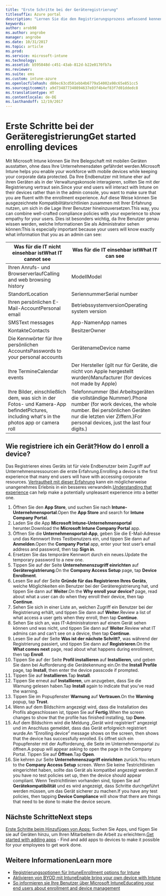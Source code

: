 ```yaml
---
title: "Erste Schritte bei der Geräteregistrierung"
titlesuffix: Azure portal
description: "Lernen Sie die den Registrierungsprozess umfassend kennen, indem Sie ein iOS-Gerät registrieren."
keywords: 
author: arob98
ms.author: angrobe
manager: angrobe
ms.date: 10/31/2017
ms.topic: article
ms.prod: 
ms.service: microsoft-intune
ms.technology: 
ms.assetid: b595848d-c451-43ab-812d-b22e0170fb7a
ms.reviewer: 
ms.suite: ems
ms.custom: intune-azure
ms.openlocfilehash: d80ec63cd501ebb4b6779a54002a98c65e851cc5
ms.sourcegitcommit: a9d734877340894637e03f4b4ef83f7d01ddedc8
ms.translationtype: HT
ms.contentlocale: de-DE
ms.lasthandoff: 12/19/2017
---
```

# <a name="get-started-enrolling-devices"></a><span data-ttu-id="ee5b3-103">Erste Schritte bei der Geräteregistrierung</span><span class="sxs-lookup"><span data-stu-id="ee5b3-103">Get started enrolling devices</span></span>

<span data-ttu-id="ee5b3-104">Mit Microsoft Intune können Sie Ihre Belegschaft mit mobilen Geräten ausstatten, ohne dass Ihre Unternehmensdaten gefährdet werden.</span><span class="sxs-lookup"><span data-stu-id="ee5b3-104">Microsoft Intune helps you enable your workforce with mobile devices while keeping your corporate data protected.</span></span> <span data-ttu-id="ee5b3-105">Da Ihre Endbenutzer mit Intune eher auf ihren Geräten als in der Verwaltungskonsole interagieren, sollten Sie mit der Registrierung vertraut sein.</span><span class="sxs-lookup"><span data-stu-id="ee5b3-105">Since your end users will interact with Intune on their devices rather than in the admin console, you want to make sure that you are fluent with the enrollment experience.</span></span> <span data-ttu-id="ee5b3-106">Auf diese Weise können Sie ausgezeichnete Kompatibilitätsrichtlinien zusammen mit Ihrer Erfahrung nutzen, um sich in die Lage Ihrer Benutzer hineinzuversetzen.</span><span class="sxs-lookup"><span data-stu-id="ee5b3-106">This way, you can combine well-crafted compliance policies with your experience to show empathy for your users.</span></span> <span data-ttu-id="ee5b3-107">Dies ist besonders wichtig, da Ihre Benutzer genau wissen werden, welche Informationen Sie als Administrator sehen können:</span><span class="sxs-lookup"><span data-stu-id="ee5b3-107">This is especially important because your users will know exactly what information that you as an admin can see:</span></span>

| <span data-ttu-id="ee5b3-108">Was für die IT nicht einsehbar ist</span><span class="sxs-lookup"><span data-stu-id="ee5b3-108">What IT cannot see</span></span> | <span data-ttu-id="ee5b3-109">Was für die IT einsehbar ist</span><span class="sxs-lookup"><span data-stu-id="ee5b3-109">What IT can see</span></span> |
|---|---|
| <span data-ttu-id="ee5b3-110">Ihren Anrufs- und Browserverlauf</span><span class="sxs-lookup"><span data-stu-id="ee5b3-110">Calling and web browsing history</span></span> | <span data-ttu-id="ee5b3-111">Modell</span><span class="sxs-lookup"><span data-stu-id="ee5b3-111">Model</span></span> |
| <span data-ttu-id="ee5b3-112">Standort</span><span class="sxs-lookup"><span data-stu-id="ee5b3-112">Location</span></span> | <span data-ttu-id="ee5b3-113">Seriennummer</span><span class="sxs-lookup"><span data-stu-id="ee5b3-113">Serial number</span></span> |
| <span data-ttu-id="ee5b3-114">Ihren persönlichen E-Mail-Account</span><span class="sxs-lookup"><span data-stu-id="ee5b3-114">Personal email</span></span> | <span data-ttu-id="ee5b3-115">Betriebssystemversion</span><span class="sxs-lookup"><span data-stu-id="ee5b3-115">Operating system version</span></span> |
| <span data-ttu-id="ee5b3-116">SMS</span><span class="sxs-lookup"><span data-stu-id="ee5b3-116">Text messages</span></span> | <span data-ttu-id="ee5b3-117">App-Namen</span><span class="sxs-lookup"><span data-stu-id="ee5b3-117">App names</span></span> |
| <span data-ttu-id="ee5b3-118">Kontakte</span><span class="sxs-lookup"><span data-stu-id="ee5b3-118">Contacts</span></span> | <span data-ttu-id="ee5b3-119">Besitzer</span><span class="sxs-lookup"><span data-stu-id="ee5b3-119">Owner</span></span> |
| <span data-ttu-id="ee5b3-120">Die Kennwörter für Ihre persönlichen Accounts</span><span class="sxs-lookup"><span data-stu-id="ee5b3-120">Passwords to your personal accounts</span></span> | <span data-ttu-id="ee5b3-121">Gerätename</span><span class="sxs-lookup"><span data-stu-id="ee5b3-121">Device name</span></span> |
| <span data-ttu-id="ee5b3-122">Ihre Termine</span><span class="sxs-lookup"><span data-stu-id="ee5b3-122">Calendar events</span></span> | <span data-ttu-id="ee5b3-123">Der Hersteller (gilt nur für Geräte, die nicht von Apple hergestellt wurden)</span><span class="sxs-lookup"><span data-stu-id="ee5b3-123">Manufacturer (for devices not made by Apple)</span></span> |
| <span data-ttu-id="ee5b3-124">Ihre Bilder, einschließlich dem, was sich in der Fotos- und Kamera-App befindet</span><span class="sxs-lookup"><span data-stu-id="ee5b3-124">Pictures, including what's in the photos app or camera roll</span></span> | <span data-ttu-id="ee5b3-125">Telefonnummer (Bei Arbeitsgeräten die vollständige Nummer).</span><span class="sxs-lookup"><span data-stu-id="ee5b3-125">Phone number (for work devices, the whole number.</span></span> <span data-ttu-id="ee5b3-126">Bei persönlichen Geräten nur die letzten vier Ziffern.)</span><span class="sxs-lookup"><span data-stu-id="ee5b3-126">For personal devices, just the last four digits.)</span></span> |

## <a name="how-do-i-enroll-a-device"></a><span data-ttu-id="ee5b3-127">Wie registriere ich ein Gerät?</span><span class="sxs-lookup"><span data-stu-id="ee5b3-127">How do I enroll a device?</span></span>

<span data-ttu-id="ee5b3-128">Das Registrieren eines Geräts ist für viele Endbenutzer beim Zugriff auf Unternehmensressourcen die erste Erfahrung.</span><span class="sxs-lookup"><span data-stu-id="ee5b3-128">Enrolling a device is the first experience that many end users will have with accessing corporate resources.</span></span> <span data-ttu-id="ee5b3-129">[Vertrautheit mit dieser Erfahrung](end-user-educate.md) kann ein möglicherweise unangenehmes Erlebnis in ein besseres verwandeln.</span><span class="sxs-lookup"><span data-stu-id="ee5b3-129">[Understanding that experience](end-user-educate.md) can help make a potentially unpleasant experience into a better one.</span></span>

1. <span data-ttu-id="ee5b3-130">Öffnen Sie den **App Store**, und suchen Sie nach **Intune-Unternehmensportal**.</span><span class="sxs-lookup"><span data-stu-id="ee5b3-130">Open the **App Store** and search for **Intune Company Portal**.</span></span>
2. <span data-ttu-id="ee5b3-131">Laden Sie die App **Microsoft Intune-Unternehmensportal** herunter.</span><span class="sxs-lookup"><span data-stu-id="ee5b3-131">Download the **Microsoft Intune Company Portal** app.</span></span>
3. <span data-ttu-id="ee5b3-132">Öffnen Sie die **Unternehmensportal-App**, geben Sie die E-Mail-Adresse und das Kennwort Ihres Testbenutzers ein, und tippen Sie dann auf **Anmelden**.</span><span class="sxs-lookup"><span data-stu-id="ee5b3-132">Open the **Company Portal** app, enter your test user’s email address and password, then tap **Sign in**.</span></span>
4. <span data-ttu-id="ee5b3-133">Ersetzen Sie das temporäre Kennwort durch ein neues.</span><span class="sxs-lookup"><span data-stu-id="ee5b3-133">Update the temporary password to a new one.</span></span>
5. <span data-ttu-id="ee5b3-134">Tippen Sie auf der Seite **Unternehmenszugriff einrichten** auf **Geräteregistrierung**.</span><span class="sxs-lookup"><span data-stu-id="ee5b3-134">On the **Company Access Setup** page, tap **Device Enrollment**.</span></span>
6. <span data-ttu-id="ee5b3-135">Lesen Sie auf der Seite **Gründe für das Registrieren Ihres Geräts**, welche Möglichkeiten ein Benutzer bei der Geräteregistrierung hat, und tippen Sie dann auf **Weiter**.</span><span class="sxs-lookup"><span data-stu-id="ee5b3-135">On the **Why enroll your device?** page, read about what a user can do when they enroll their device, then tap **Continue**.</span></span>
7. <span data-ttu-id="ee5b3-136">Sehen Sie sich in einer Liste an, welchen Zugriff ein Benutzer bei der Registrierung erhält, und tippen Sie dann auf **Weiter**.</span><span class="sxs-lookup"><span data-stu-id="ee5b3-136">Review a list of what access a user gets when they enroll, then tap **Continue**.</span></span>
8. <span data-ttu-id="ee5b3-137">Sehen Sie sich an, was IT-Administratoren auf einem Gerät sehen können und was nicht, und tippen Sie dann auf **Weiter**.</span><span class="sxs-lookup"><span data-stu-id="ee5b3-137">Review what IT admins can and can’t see on a device, then tap **Continue**.</span></span>
9. <span data-ttu-id="ee5b3-138">Lesen Sie auf der Seite **Was ist der nächste Schritt?**, was während der Registrierung passiert, und tippen Sie dann auf **Registrieren**.</span><span class="sxs-lookup"><span data-stu-id="ee5b3-138">On the **What comes next** page, read about what happens during enrollment, then tap **Enroll**.</span></span>
10. <span data-ttu-id="ee5b3-139">Tippen Sie auf der Seite **Profil installieren** auf **Installieren**, und geben Sie dann bei Aufforderung die Gerätekennung ein.</span><span class="sxs-lookup"><span data-stu-id="ee5b3-139">On the **Install Profile** page, tap **Install**, then enter the device passcode if prompted.</span></span>
11. <span data-ttu-id="ee5b3-140">Tippen Sie auf **Installieren**.</span><span class="sxs-lookup"><span data-stu-id="ee5b3-140">Tap **Install**.</span></span>
12. <span data-ttu-id="ee5b3-141">Tippen Sie erneut auf **Installieren**, um anzugeben, dass Sie die Warnung gelesen haben.</span><span class="sxs-lookup"><span data-stu-id="ee5b3-141">Tap **Install** again to indicate that you’ve read the warning.</span></span>
13. <span data-ttu-id="ee5b3-142">Tippen Sie im Popupfenster **Warnung** auf **Vertrauen**.</span><span class="sxs-lookup"><span data-stu-id="ee5b3-142">On the **Warning** popup, tap **Trust**.</span></span>
14. <span data-ttu-id="ee5b3-143">Wenn auf dem Bildschirm angezeigt wird, dass die Installation des Profils abgeschlossen ist, tippen Sie auf **Fertig**.</span><span class="sxs-lookup"><span data-stu-id="ee5b3-143">When the screen changes to show that the profile has finished installing, tap **Done**.</span></span>
15. <span data-ttu-id="ee5b3-144">Auf dem Bildschirm wird die Meldung „Gerät wird registriert“ angezeigt und im Anschluss gemeldet, dass das Gerät erfolgreich registriert wurde.</span><span class="sxs-lookup"><span data-stu-id="ee5b3-144">An “Enrolling device” message shows on the screen, then shows that the device has successfully enrolled.</span></span> <span data-ttu-id="ee5b3-145">Es öffnet sich ein Popupfenster mit der Aufforderung, die Seite im Unternehmensportal zu öffnen.</span><span class="sxs-lookup"><span data-stu-id="ee5b3-145">A popup will appear asking to open the page in the Company Portal.</span></span> <span data-ttu-id="ee5b3-146">Tippen Sie auf **Öffnen**.</span><span class="sxs-lookup"><span data-stu-id="ee5b3-146">Tap **Open**.</span></span>
16. <span data-ttu-id="ee5b3-147">Sie kehren zur Seite **Unternehmenszugriff einrichten** zurück.</span><span class="sxs-lookup"><span data-stu-id="ee5b3-147">You return to the **Company Access Setup** screen.</span></span> <span data-ttu-id="ee5b3-148">Wenn Sie keine Testrichtlinien eingerichtet haben, sollte das Gerät als kompatibel angezeigt werden.</span><span class="sxs-lookup"><span data-stu-id="ee5b3-148">If you have no test policies set up, then the device should appear compliant.</span></span> <span data-ttu-id="ee5b3-149">Wenn Testrichtlinien vorhanden sind, tippen Sie auf **Gerätekompatibilität** und es wird angezeigt, dass Schritte durchgeführt werden müssen, um das Gerät sicherer zu machen.</span><span class="sxs-lookup"><span data-stu-id="ee5b3-149">If you have any test policies, then tapping **Device Compliance** will show that there are things that need to be done to make the device secure.</span></span>

## <a name="next-steps"></a><span data-ttu-id="ee5b3-150">Nächste Schritte</span><span class="sxs-lookup"><span data-stu-id="ee5b3-150">Next steps</span></span>

<span data-ttu-id="ee5b3-151">[Erste Schritte beim Hinzufügen von Apps:](get-started-apps.md) Suchen Sie Apps, und fügen Sie sie auf Geräten hinzu, um Ihren Mitarbeitern die Arbeit zu erleichtern.</span><span class="sxs-lookup"><span data-stu-id="ee5b3-151">[Get started with adding apps](get-started-apps.md) - Find and add apps to devices to make it possible for your employees to get work done.</span></span>

## <a name="learn-more"></a><span data-ttu-id="ee5b3-152">Weitere Informationen</span><span class="sxs-lookup"><span data-stu-id="ee5b3-152">Learn more</span></span>

* [<span data-ttu-id="ee5b3-153">Registrierungsoptionen für Intune</span><span class="sxs-lookup"><span data-stu-id="ee5b3-153">Enrollment options for Intune</span></span>](enrollment-options.md)
* [<span data-ttu-id="ee5b3-154">Aktivieren von BYOD mit Intune</span><span class="sxs-lookup"><span data-stu-id="ee5b3-154">Enable bring your own device with Intune</span></span>](byod-enable.md)
* [<span data-ttu-id="ee5b3-155">So informieren sie Ihre Benutzer über Microsoft Intune</span><span class="sxs-lookup"><span data-stu-id="ee5b3-155">Educating your end users about enrollment and device management</span></span>](end-user-educate.md)
